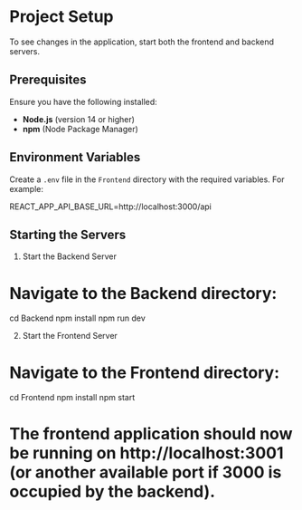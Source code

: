 # Project Setup

To see changes in the application, start both the frontend and backend servers.

## Prerequisites

Ensure you have the following installed:

- **Node.js** (version 14 or higher)
- **npm** (Node Package Manager)

## Environment Variables

Create a `.env` file in the `Frontend` directory with the required variables. For example:

REACT_APP_API_BASE_URL=http://localhost:3000/api

## Starting the Servers

1. Start the Backend Server

# Navigate to the Backend directory:

cd Backend
npm install
npm run dev

2. Start the Frontend Server

# Navigate to the Frontend directory:

cd Frontend
npm install
npm start

# The frontend application should now be running on http://localhost:3001 (or another available port if 3000 is occupied by the backend).
